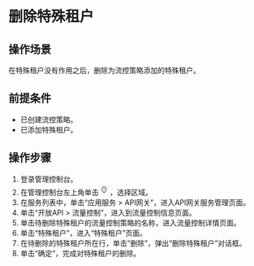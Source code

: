 # 删除特殊租户<a name="apig-ug-190320106"></a>

## 操作场景<a name="section1731012541118"></a>

在特殊租户没有作用之后，删除为流控策略添加的特殊租户。

## 前提条件<a name="section83110548119"></a>

-   已创建流控策略。
-   已添加特殊租户。

## 操作步骤<a name="section8731554122615"></a>

1.  登录管理控制台。
2.  在管理控制台左上角单击![](figures/icon-region.png)，选择区域。
3.  在服务列表中，单击“应用服务 \> API网关”，进入API网关服务管理页面。
4.  单击“开放API \> 流量控制”，进入到流量控制信息页面。
5.  单击待删除特殊租户的流量控制策略的名称，进入流量控制详情页面。
6.  单击“特殊租户”，进入“特殊租户”页面。
7.  在待删除的特殊租户所在行，单击“删除”，弹出“删除特殊租户”对话框。
8.  单击“确定”，完成对特殊租户的删除。

